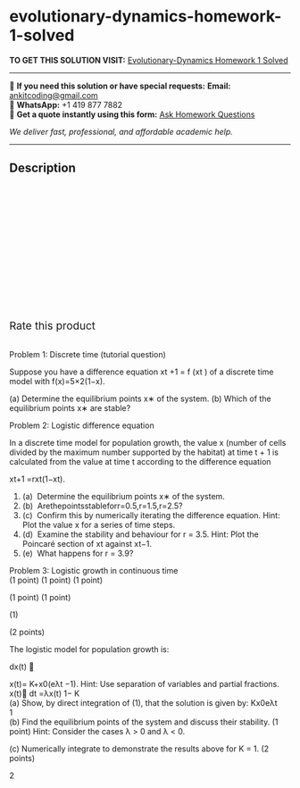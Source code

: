 # evolutionary-dynamics-homework-1-solved
**TO GET THIS SOLUTION VISIT:** [Evolutionary-Dynamics Homework 1 Solved](https://www.ankitcodinghub.com/product/evolutionary-dynamics-homework-1-solved/)


---

📩 **If you need this solution or have special requests:** **Email:** ankitcoding@gmail.com  
📱 **WhatsApp:** +1 419 877 7882  
📄 **Get a quote instantly using this form:** [Ask Homework Questions](https://www.ankitcodinghub.com/services/ask-homework-questions/)

*We deliver fast, professional, and affordable academic help.*

---

<h2>Description</h2>



<div class="kk-star-ratings kksr-auto kksr-align-center kksr-valign-top" data-payload="{&quot;align&quot;:&quot;center&quot;,&quot;id&quot;:&quot;98964&quot;,&quot;slug&quot;:&quot;default&quot;,&quot;valign&quot;:&quot;top&quot;,&quot;ignore&quot;:&quot;&quot;,&quot;reference&quot;:&quot;auto&quot;,&quot;class&quot;:&quot;&quot;,&quot;count&quot;:&quot;0&quot;,&quot;legendonly&quot;:&quot;&quot;,&quot;readonly&quot;:&quot;&quot;,&quot;score&quot;:&quot;0&quot;,&quot;starsonly&quot;:&quot;&quot;,&quot;best&quot;:&quot;5&quot;,&quot;gap&quot;:&quot;4&quot;,&quot;greet&quot;:&quot;Rate this product&quot;,&quot;legend&quot;:&quot;0\/5 - (0 votes)&quot;,&quot;size&quot;:&quot;24&quot;,&quot;title&quot;:&quot;Evolutionary-Dynamics Homework 1 Solved&quot;,&quot;width&quot;:&quot;0&quot;,&quot;_legend&quot;:&quot;{score}\/{best} - ({count} {votes})&quot;,&quot;font_factor&quot;:&quot;1.25&quot;}">

<div class="kksr-stars">

<div class="kksr-stars-inactive">
            <div class="kksr-star" data-star="1" style="padding-right: 4px">


<div class="kksr-icon" style="width: 24px; height: 24px;"></div>
        </div>
            <div class="kksr-star" data-star="2" style="padding-right: 4px">


<div class="kksr-icon" style="width: 24px; height: 24px;"></div>
        </div>
            <div class="kksr-star" data-star="3" style="padding-right: 4px">


<div class="kksr-icon" style="width: 24px; height: 24px;"></div>
        </div>
            <div class="kksr-star" data-star="4" style="padding-right: 4px">


<div class="kksr-icon" style="width: 24px; height: 24px;"></div>
        </div>
            <div class="kksr-star" data-star="5" style="padding-right: 4px">


<div class="kksr-icon" style="width: 24px; height: 24px;"></div>
        </div>
    </div>

<div class="kksr-stars-active" style="width: 0px;">
            <div class="kksr-star" style="padding-right: 4px">


<div class="kksr-icon" style="width: 24px; height: 24px;"></div>
        </div>
            <div class="kksr-star" style="padding-right: 4px">


<div class="kksr-icon" style="width: 24px; height: 24px;"></div>
        </div>
            <div class="kksr-star" style="padding-right: 4px">


<div class="kksr-icon" style="width: 24px; height: 24px;"></div>
        </div>
            <div class="kksr-star" style="padding-right: 4px">


<div class="kksr-icon" style="width: 24px; height: 24px;"></div>
        </div>
            <div class="kksr-star" style="padding-right: 4px">


<div class="kksr-icon" style="width: 24px; height: 24px;"></div>
        </div>
    </div>
</div>


<div class="kksr-legend" style="font-size: 19.2px;">
            <span class="kksr-muted">Rate this product</span>
    </div>
    </div>
<div class="page" title="Page 1">
<div class="layoutArea">
<div class="column"></div>
</div>
<div class="layoutArea">
<div class="column">
&nbsp;

Problem 1: Discrete time (tutorial question)

Suppose you have a difference equation xt +1 = f (xt ) of a discrete time model with f(x)=5×2(1−x).

(a) Determine the equilibrium points x∗ of the system. (b) Which of the equilibrium points x∗ are stable?

Problem 2: Logistic difference equation

In a discrete time model for population growth, the value x (number of cells divided by the maximum number supported by the habitat) at time t + 1 is calculated from the value at time t according to the difference equation

</div>
</div>
<div class="layoutArea">
<div class="column">
xt+1 =rxt(1−xt).

<ol>
<li>(a) &nbsp;Determine the equilibrium points x∗ of the system.</li>
<li>(b) &nbsp;Arethepointsstableforr=0.5,r=1.5,r=2.5?</li>
<li>(c) &nbsp;Confirm this by numerically iterating the difference equation. Hint: Plot the value x for a series of time steps.</li>
<li>(d) &nbsp;Examine the stability and behaviour for r = 3.5. Hint: Plot the Poincaré section of xt against xt−1.</li>
<li>(e) &nbsp;What happens for r = 3.9?</li>
</ol>
Problem 3: Logistic growth in continuous time

</div>
<div class="column">
(1 point) (1 point) (1 point)

(1 point) (1 point)

(1)

(2 points)

</div>
</div>
<div class="layoutArea">
<div class="column">
The logistic model for population growth is:

dx(t) 􏰉

</div>
</div>
<div class="layoutArea">
<div class="column">
x(t)= K+x0(eλt −1). Hint: Use separation of variables and partial fractions.

</div>
</div>
<div class="layoutArea">
<div class="column">
x(t)􏰊 dt =λx(t) 1− K

</div>
</div>
<div class="layoutArea">
<div class="column">
(a) Show, by direct integration of (1), that the solution is given by: Kx0eλt

</div>
</div>
<div class="layoutArea">
<div class="column">
1

</div>
</div>
</div>
<div class="page" title="Page 2">
<div class="layoutArea">
<div class="column">
(b) Find the equilibrium points of the system and discuss their stability. (1 point) Hint: Consider the cases λ &gt; 0 and λ &lt; 0.

(c) Numerically integrate to demonstrate the results above for K = 1. (2 points)

</div>
</div>
<div class="layoutArea">
<div class="column">
2

</div>
</div>
</div>
